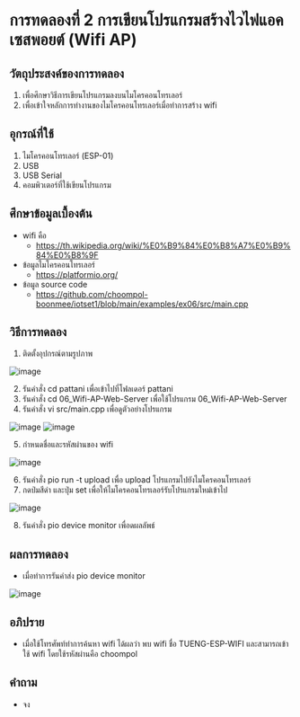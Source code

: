 # การทดลองที่ 2 การเขียนโปรแกรมสร้างไวไฟแอคเซสพอยต์ (Wifi AP)

## วัตถุประสงค์ของการทดลอง
1. เพื่อศึกษาวิธีการเขียนโปรแกรมลงบนไมโครคอนโทรเลอร์ 
2. เพื่อเข้าใจหลักการทำงานของไมโครคอนโทรเลอร์เมื่อทำการสร้าง wifi

## อุกรณ์ที่ใช้ 
1. ไมโครคอนโทรเลอร์ (ESP-01)
2. USB
3. USB Serial
4. คอมพิวเตอร์ที่ใช้เขียนโปรแกรม

## ศึกษาข้อมูลเบื้องต้น
* wifi คือ
  * https://th.wikipedia.org/wiki/%E0%B9%84%E0%B8%A7%E0%B9%84%E0%B8%9F
* ข้อมูลไมโครคอนโทรเลอร์
  * https://platformio.org/
* ข้อมูล source code
  * https://github.com/choompol-boonmee/iotset1/blob/main/examples/ex06/src/main.cpp
  
## วิธีการทดลอง
1. ติดตั้งอุปกรณ์ตามรูปภาพ

![image](https://user-images.githubusercontent.com/80880229/112203735-69c3be00-8c45-11eb-9031-35a56fbac711.png)

2. รันคำสั่ง cd pattani เพื่อเข้าไปที่โฟลเดอร์ pattani
3. รันคำสั่ง cd 06_Wifi-AP-Web-Server เพื่อใช้โปรแกรม 06_Wifi-AP-Web-Server
4. รันคำสั่ง vi src/main.cpp เพื่อดูตัวอย่างโปรแกรม

![image](https://user-images.githubusercontent.com/80880229/112203970-b4ddd100-8c45-11eb-9acb-2aa9a776ce2d.png)
![image](https://user-images.githubusercontent.com/80880229/112204219-01c1a780-8c46-11eb-8222-dd8fdfccc92a.png)

5. กำหนดชื่อและรหัสผ่านของ wifi

![image](https://user-images.githubusercontent.com/80880229/112204167-f2425e80-8c45-11eb-887a-4653e2c4a5e0.png)

6. รันคำสั่ง pio run -t upload เพื่อ upload โปรแกรมไปยังไมโครคอนโทรเลอร์
7. กดป่มสีดำ และปุ่ม set เพื่อให้ไมโครคอนโทรเลอร์รับโปรแกรมใหม่เข้าไป

![image](https://user-images.githubusercontent.com/80880229/112204382-2ddd2880-8c46-11eb-9489-4d4bbce028e9.png)

8. รันคำสั่ง pio device monitor เพื่อดผลลัพธ์

## ผลการทดลอง
* เมื่อทำการรันคำส่ง pio device monitor

![image](https://user-images.githubusercontent.com/80880229/112204469-477e7000-8c46-11eb-9756-116365d0ee34.png)

## อภิปราย
* เมื่อใช้โทรศัพท์ทำการค้นหา wifi ได้ผลว่า พบ wifi ชื่อ TUENG-ESP-WIFI และสามารถเข้าใช้ wifi โดยใช้รหัสผ่านคือ choompol

## คำถาม
* จง
